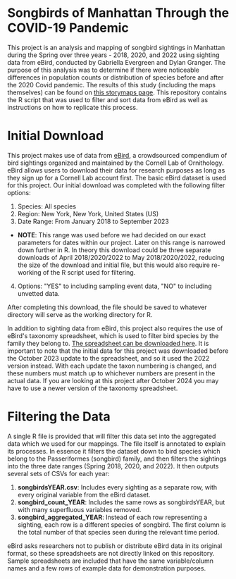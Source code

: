 # Songbirds of Manhattan Through the COVID-19 Pandemic

This project is an analysis and mapping of songbird sightings in Manhattan during the Spring over three years - 2018, 2020, and 2022 using sighting data from eBird, conducted by Gabriella Evergreen and Dylan Granger. The purpose of this analysis was to determine if there were noticeable differences in population counts or distribution of species before and after the 2020 Covid pandemic. The results of this study (including the maps themselves) can be found on [this storymaps page](https://storymaps.arcgis.com/stories/b97d8320ceb7413e9db2b8ebb0868741). This repository contains the R script that was used to filter and sort data from eBird as well as instructions on how to replicate this process.

# Initial Download
This project makes use of data from [eBird](https://science.ebird.org/en), a crowdsourced compendium of bird sightings organized and maintained by the Cornell Lab of Ornithology. eBird allows users to download their data for research purposes as long as they sign up for a Cornell Lab account first. The basic eBird dataset is used for this project. Our initial download was completed with the following filter options:

1. Species: All species
2. Region: New York, New York, United States (US)
3. Date Range: From January 2018 to September 2023
  * **NOTE**: This range was used before we had decided on our exact parameters for dates within our project. Later on this range is narrowed down further in R. In theory this download could be three separate downloads of April 2018/2020/2022 to May 2018/2020/2022, reducing the size of the download and initial file, but this would also require re-working of the R script used for filtering.
4. Options: "YES" to including sampling event data, "NO" to including unvetted data.

After completing this download, the file should be saved to whatever directory will serve as the working directory for R.

In addition to sighting data from eBird, this project also requires the use of eBird's taxonomy spreadsheet, which is used to filter bird species by the family they belong to. [The spreadsheet can be downloaded here](https://www.birds.cornell.edu/clementschecklist/introduction/updateindex/october-2023/download/). It is important to note that the initial data for this project was downloaded before the October 2023 update to the spreadsheet, and so it used the 2022 version instead. With each update the taxon numbering is changed, and these numbers must match up to whichever numbers are present in the actual data. If you are looking at this project after October 2024 you may have to use a newer version of the taxonomy spreadsheet.

# Filtering the Data
A single R file is provided that will filter this data set into the aggregated data which we used for our mappings. The file itself is annotated to explain its processes. In essence it filters the dataset down to bird species which belong to the Passeriformes (songbird) family, and then filters the sightings into the three date ranges (Spring 2018, 2020, and 2022). It then outputs several sets of CSVs for each year:

1. **songbirdsYEAR.csv**: Includes every sighting as a separate row, with every original variable from the eBird dataset.
2. **songbird_count_YEAR**: Includes the same rows as songbirdsYEAR, but with many superfluous variables removed.
3. **songbird_aggregated_YEAR**: Instead of each row representing a sighting, each row is a different species of songbird. The first column is the total number of that species seen during the relevant time period.

eBird asks researchers not to publish or distribute eBird data in its original format, so these spreadsheets are not directly linked on this repository. Sample spreadsheets are included that have the same variable/column names and a few rows of example data for demonstration purposes.

